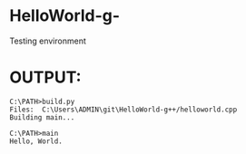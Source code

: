 # HelloWorld-g-
Testing environment

# OUTPUT:
```
C:\PATH>build.py
Files:  C:\Users\ADMIN\git\HelloWorld-g++/helloworld.cpp
Building main...

C:\PATH>main
Hello, World.
```
